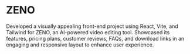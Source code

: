 # ZENO
Developed a visually appealing front-end project using React, Vite, and Tailwind for ZENO, an AI-powered video editing tool. Showcased its features, pricing plans, customer reviews, FAQs, and download links in an engaging and responsive layout to enhance user experience.
